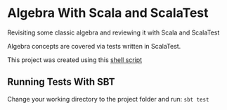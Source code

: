 Algebra With Scala and ScalaTest
=================================

Revisiting some classic algebra and reviewing it with Scala and ScalaTest

Algebra concepts are covered via tests written in ScalaTest.

This project was created using this [shell script](https://gist.github.com/3614278)

Running Tests With SBT
----------------------
Change your working directory to the project folder and run:
`sbt test`
